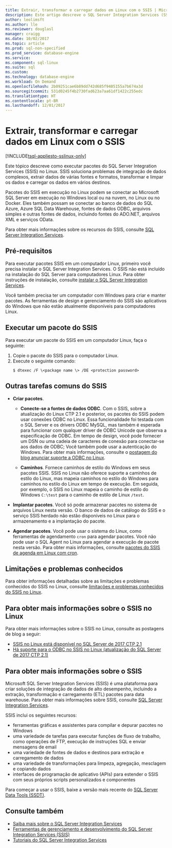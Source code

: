 ```yaml
---
title: Extrair, transformar e carregar dados em Linux com o SSIS | Microsoft Docs
description: Este artigo descreve o SQL Server Integration Services (SSIS) para computadores Linux
author: leolimsft
ms.author: lle
ms.reviewer: douglasl
manager: craigg
ms.date: 10/02/2017
ms.topic: article
ms.prod: sql-non-specified
ms.prod_service: database-engine
ms.service: 
ms.component: sql-linux
ms.suite: sql
ms.custom: 
ms.technology: database-engine
ms.workload: On Demand
ms.openlocfilehash: 2b09251cae6b89dd742d685f9405155a7b674a3d
ms.sourcegitcommit: 531d0245f4b2730fad623a7aa61df1422c255edc
ms.translationtype: HT
ms.contentlocale: pt-BR
ms.lasthandoff: 12/01/2017
---
```

# <a name="extract-transform-and-load-data-on-linux-with-ssis"></a>Extrair, transformar e carregar dados em Linux com o SSIS

[!INCLUDE[tsql-appliesto-sslinux-only](../includes/tsql-appliesto-sslinux-only.md)]

Este tópico descreve como executar pacotes do SQL Server Integration Services (SSIS) no Linux. SSIS soluciona problemas de integração de dados complexos, extrair dados de várias fontes e formatos, transformar e limpar os dados e carregar os dados em vários destinos. 

Pacotes do SSIS em execução no Linux podem se conectar ao Microsoft SQL Server em execução no Windows local ou na nuvem, no Linux ou no Docker. Eles também possam se conectar ao banco de dados do SQL Azure, Azure SQL Data Warehouse, fontes de dados ODBC, arquivos simples e outras fontes de dados, incluindo fontes do ADO.NET, arquivos XML e serviços OData.

Para obter mais informações sobre os recursos do SSIS, consulte [SQL Server Integration Services](../integration-services/sql-server-integration-services.md).

## <a name="prerequisites"></a>Pré-requisitos

Para executar pacotes SSIS em um computador Linux, primeiro você precisa instalar o SQL Server Integration Services. O SSIS não está incluído na instalação do SQL Server para computadores Linux. Para obter instruções de instalação, consulte [instalar o SQL Server Integration Services](sql-server-linux-setup-ssis.md).

Você também precisa ter um computador com Windows para criar e manter pacotes. As ferramentas de design e gerenciamento do SSIS são aplicativos do Windows que não estão atualmente disponíveis para computadores Linux. 

## <a name="run-an-ssis-package"></a>Executar um pacote do SSIS

Para executar um pacote do SSIS em um computador Linux, faça o seguinte:

1.  Copie o pacote do SSIS para o computador Linux.
2.  Execute o seguinte comando:
    ```
    $ dtexec /F \<package name \> /DE <protection password>
    ```

## <a name="other-common-ssis-tasks"></a>Outras tarefas comuns do SSIS

-   **Criar pacotes**.

    -   **Conecte-se a fontes de dados ODBC**. Com o SSIS, sobre a atualização do Linux CTP 2.1 e posterior, os pacotes do SSIS podem usar conexões ODBC no Linux. Essa funcionalidade foi testada com o SQL Server e os drivers ODBC MySQL, mas também é esperada para funcionar com qualquer driver de ODBC Unicode que observa a especificação de ODBC. Em tempo de design, você pode fornecer um DSN ou uma cadeia de caracteres de conexão para conectar-se aos dados de ODBC; Você também pode usar a autenticação do Windows. Para obter mais informações, consulte o [postagem do blog anunciar suporte a ODBC no Linux](https://blogs.msdn.microsoft.com/ssis/2017/06/16/odbc-is-supported-in-ssis-on-linux-ssis-helsinki-ctp2-1-refresh/).

    -   **Caminhos**. Fornece caminhos de estilo do Windows em seus pacotes SSIS. SSIS no Linux não oferece suporte a caminhos de estilo do Linux, mas mapeia caminhos no estilo do Windows para caminhos no estilo do Linux em tempo de execução. Em seguida, por exemplo, o SSIS no Linux mapeia o caminho de estilo do Windows `C:\test` para o caminho de estilo de Linux `/test`.

-   **Implantar pacotes**. Você só pode armazenar pacotes no sistema de arquivos Linux nesta versão. O banco de dados de catálogo do SSIS e o serviço SSIS herdado não estão disponíveis no Linux para o armazenamento e a implantação do pacote.

-   **Agendar pacotes**. Você pode usar o sistema do Linux, como ferramentas de agendamento `cron` para agendar pacotes. Você não pode usar o SQL Agent no Linux para agendar a execução de pacote nesta versão. Para obter mais informações, consulte [pacotes do SSIS de agenda em Linux com cron](sql-server-linux-schedule-ssis-packages.md).

## <a name="limitations-and-known-issues"></a>Limitações e problemas conhecidos

Para obter informações detalhadas sobre as limitações e problemas conhecidos do SSIS no Linux, consulte [limitações e problemas conhecidos do SSIS no Linux](sql-server-linux-ssis-known-issues.md).

## <a name="more-info-about-ssis-on-linux"></a>Para obter mais informações sobre o SSIS no Linux

Para obter mais informações sobre o SSIS no Linux, consulte as postagens de blog a seguir:

-   [SSIS no Linux está disponível no SQL Server de 2017 CTP 2.1](https://blogs.msdn.microsoft.com/ssis/2017/05/17/ssis-helsinki-is-available-in-sql-server-vnext-ctp2-1/)
-   [Há suporte para o ODBC no SSIS no Linux (atualização do SQL Server de 2017 CTP 2.1)](https://blogs.msdn.microsoft.com/ssis/2017/06/16/odbc-is-supported-in-ssis-on-linux-ssis-helsinki-ctp2-1-refresh/)

## <a name="more-info-about-ssis"></a>Para obter mais informações sobre o SSIS

Microsoft SQL Server Integration Services (SSIS) é uma plataforma para criar soluções de integração de dados de alto desempenho, incluindo a extração, transformação e carregamento (ETL) pacotes para data warehouse. Para obter mais informações sobre SSIS, consulte [SQL Server Integration Services](/sql/integration-services/sql-server-integration-services).

SSIS inclui os seguintes recursos:
- ferramentas gráficas e assistentes para compilar e depurar pacotes no Windows
- uma variedade de tarefas para executar funções de fluxo de trabalho, como operações de FTP, execução de instruções SQL e enviar mensagens de email
- uma variedade de fontes de dados e destinos para extração e carregamento de dados
- uma variedade de transformações para limpeza, agregação, mesclagem e copiando dados
- interfaces de programação de aplicativo (APIs) para estender o SSIS com seus próprios scripts personalizados e componentes

Para começar a usar o SSIS, baixe a versão mais recente do [SQL Server Data Tools (SSDT)](../integration-services/ssis-how-to-create-an-etl-package.md).

## <a name="see-also"></a>Consulte também
- [Saiba mais sobre o SQL Server Integration Services](../integration-services/sql-server-integration-services.md)
- [Ferramentas de gerenciamento e desenvolvimento do SQL Server Integration Services (SSIS)](../integration-services/integration-services-ssis-development-and-management-tools.md)
- [Tutoriais do SQL Server Integration Services](../integration-services/integration-services-tutorials.md)
